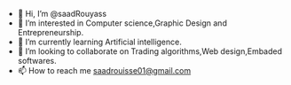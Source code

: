 - 👋 Hi, I’m @saadRouyass
- 👀 I’m interested in Computer science,Graphic Design and Entrepreneurship.
- 🌱 I’m currently learning Artificial intelligence.
- 💞️ I’m looking to collaborate on Trading algorithms,Web design,Embaded softwares.
- 📫 How to reach me saadrouisse01@gmail.com
  

<!---
saadRouyass/saadRouyass is a ✨ special ✨ repository because its `README.md` (this file) appears on your GitHub profile.
You can click the Preview link to take a look at your changes.
--->
